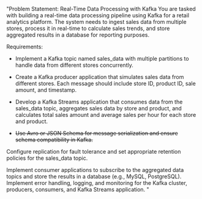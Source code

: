 "Problem Statement: Real-Time Data Processing with Kafka
You are tasked with building a real-time data processing pipeline using Kafka for a retail analytics platform. The system needs to ingest sales data from multiple stores, process it in real-time to calculate sales trends, and store aggregated results in a database for reporting purposes.

Requirements:

- Implement a Kafka topic named sales_data with multiple partitions to handle data from different stores concurrently.

- Create a Kafka producer application that simulates sales data from different stores. Each message should include store ID, product ID, sale amount, and timestamp.

- Develop a Kafka Streams application that consumes data from the sales_data topic, aggregates sales data by store and product, and calculates total sales amount and average sales per hour for each store and product.

- ~~Use Avro or JSON Schema for message serialization and ensure schema compatibility in Kafka.~~

Configure replication for fault tolerance and set appropriate retention policies for the sales_data topic.

Implement consumer applications to subscribe to the aggregated data topics and store the results in a database (e.g., MySQL, PostgreSQL).
Implement error handling, logging, and monitoring for the Kafka cluster, producers, consumers, and Kafka Streams application.
"